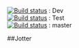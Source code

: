 [![Build status](https://build.appcenter.ms/v0.1/apps/bb303f03-427c-45a7-a0c8-96308c395369/branches/Dev/badge)](https://appcenter.ms) : Dev  
[![Build status](https://build.appcenter.ms/v0.1/apps/bb303f03-427c-45a7-a0c8-96308c395369/branches/Test/badge)](https://appcenter.ms) : Test  
[![Build status](https://build.appcenter.ms/v0.1/apps/bb303f03-427c-45a7-a0c8-96308c395369/branches/master/badge)](https://appcenter.ms) : master  
  
##Jotter
